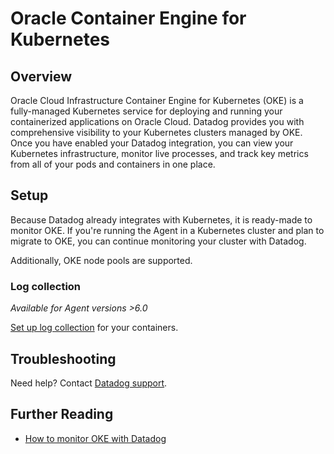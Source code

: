 # Oracle Container Engine for Kubernetes

## Overview

Oracle Cloud Infrastructure Container Engine for Kubernetes (OKE) is a fully-managed Kubernetes service for deploying and running your containerized applications on Oracle Cloud. Datadog provides you with comprehensive visibility to your Kubernetes clusters managed by OKE. Once you have enabled your Datadog integration, you can view your Kubernetes infrastructure, monitor live processes, and track key metrics from all of your pods and containers in one place.

## Setup

Because Datadog already integrates with Kubernetes, it is ready-made to monitor OKE. If you're running the Agent in a Kubernetes cluster and plan to migrate to OKE, you can continue monitoring your cluster with Datadog.

Additionally, OKE node pools are supported.

### Log collection

_Available for Agent versions >6.0_

[Set up log collection][1] for your containers.

## Troubleshooting

Need help? Contact [Datadog support][2].

## Further Reading

- [How to monitor OKE with Datadog][3]

[1]: https://docs.datadoghq.com/agent/kubernetes/log
[2]: https://docs.datadoghq.com/help/
[3]: https://www.datadoghq.com/blog/monitor-oracle-kubernetes-engine/
